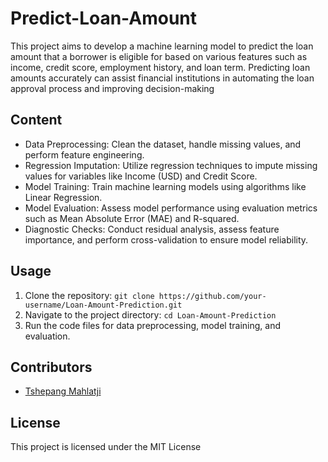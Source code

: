 # Predict-Loan-Amount
This project aims to develop a machine learning model to predict the loan amount that a borrower is eligible for based on various features such as income, credit score, employment history, and loan term. Predicting loan amounts accurately can assist financial institutions in automating the loan approval process and improving decision-making
## Content
- Data Preprocessing: Clean the dataset, handle missing values, and perform feature engineering.
- Regression Imputation: Utilize regression techniques to impute missing values for variables like Income (USD) and Credit Score.
- Model Training: Train machine learning models using algorithms like Linear Regression.
- Model Evaluation: Assess model performance using evaluation metrics such as Mean Absolute Error (MAE) and R-squared.
- Diagnostic Checks: Conduct residual analysis, assess feature importance, and perform cross-validation to ensure model reliability.
## Usage
1. Clone the repository: `git clone https://github.com/your-username/Loan-Amount-Prediction.git`
2. Navigate to the project directory: `cd Loan-Amount-Prediction`
3. Run the code files for data preprocessing, model training, and evaluation.

## Contributors
- [Tshepang Mahlatji](https://github.com/Tshepang-Mahlatji)

## License
This project is licensed under the MIT License

